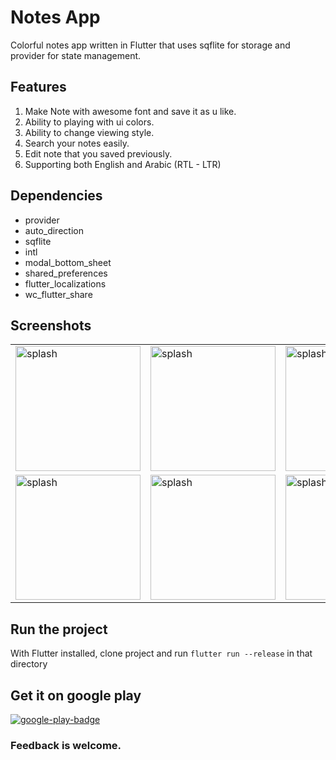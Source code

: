 # Notes App

Colorful notes app written in Flutter that uses sqflite for storage and provider for state management.

## Features

1. Make Note with awesome font and save it as u like.
2. Ability to playing with ui colors.
3. Ability to change viewing style.
4. Search your notes easily.
5. Edit note that you saved previously.
6. Supporting both English and Arabic (RTL - LTR)

## Dependencies

- provider
- auto_direction
- sqflite
- intl
- modal_bottom_sheet
- shared_preferences
- flutter_localizations
- wc_flutter_share


## Screenshots

<table>
  <tr>
   <td> <img src="https://user-images.githubusercontent.com/25375122/102126682-137bfd80-3e54-11eb-942f-b267c6ee7b3f.jpg" alt="splash" width="200"></td>
    <td>   <img src="https://user-images.githubusercontent.com/25375122/102128190-2d1e4480-3e56-11eb-8b4a-0ad2e5dbfb68.jpg" alt="splash" width="200"></td>
    <td>   <img src="https://user-images.githubusercontent.com/25375122/102128689-e7ae4700-3e56-11eb-80cf-436c61096deb.jpg" alt="splash" width="200"></td>
</tr> 
   <tr>
     <td>   <img src="https://user-images.githubusercontent.com/25375122/102126720-242c7380-3e54-11eb-9d68-f71bffbe9713.jpg" alt="splash" width="200"></td>
     <td>   <img src="https://user-images.githubusercontent.com/25375122/102128770-06144280-3e57-11eb-897a-0a1716086a65.jpg" alt="splash" width="200"></td>
    <td>   <img src="https://user-images.githubusercontent.com/25375122/102128892-30fe9680-3e57-11eb-8bfd-853916578c8d.jpg" alt="splash" width="200"></td>
  </tr> 
</table>

## Run the project
With Flutter installed, clone project and run `flutter run --release` in that directory 


## Get it on google play
[![google-play-badge](https://user-images.githubusercontent.com/33213229/59287668-13be9a00-8cad-11e9-9a13-b62a4f562cfd.png)](https://play.google.com/store/apps/details?id=com.mahmoudelshahat.notes_app&fbclid=IwAR0OhF_L50MKIrGCIZTgQrjMmjRJsOOW7vN9CbfJ7pgEskoyngZuoneZqzc)







### Feedback is welcome.
